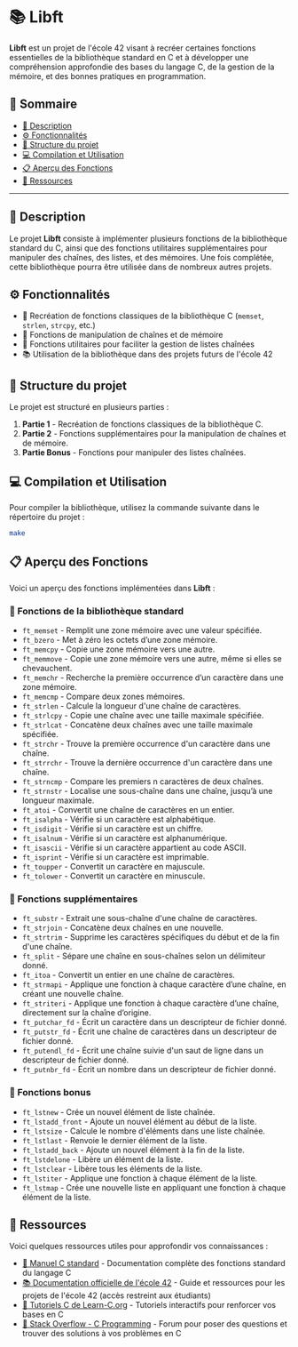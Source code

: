 # 📚 Libft

**Libft** est un projet de l'école 42 visant à recréer certaines fonctions essentielles de la bibliothèque standard en C et à développer une compréhension approfondie des bases du langage C, de la gestion de la mémoire, et des bonnes pratiques en programmation.

## 📑 Sommaire
- [📘 Description](#description)
- [⚙️ Fonctionnalités](#fonctionnalités)
- [📂 Structure du projet](#structure-du-projet)
- [💻 Compilation et Utilisation](#compilation-et-utilisation)
- [📋 Aperçu des Fonctions](#aperçu-des-fonctions)
- [🔗 Ressources](#ressources)

---

## 📘 Description

Le projet **Libft** consiste à implémenter plusieurs fonctions de la bibliothèque standard du C, ainsi que des fonctions utilitaires supplémentaires pour manipuler des chaînes, des listes, et des mémoires. Une fois complétée, cette bibliothèque pourra être utilisée dans de nombreux autres projets.

## ⚙️ Fonctionnalités

- 🔧 Recréation de fonctions classiques de la bibliothèque C (`memset`, `strlen`, `strcpy`, etc.)
- 🧵 Fonctions de manipulation de chaînes et de mémoire
- 📜 Fonctions utilitaires pour faciliter la gestion de listes chaînées
- 📚 Utilisation de la bibliothèque dans des projets futurs de l'école 42

## 📂 Structure du projet

Le projet est structuré en plusieurs parties :

1. **Partie 1** - Recréation de fonctions classiques de la bibliothèque C.
2. **Partie 2** - Fonctions supplémentaires pour la manipulation de chaînes et de mémoire.
3. **Partie Bonus** - Fonctions pour manipuler des listes chaînées.

## 💻 Compilation et Utilisation

Pour compiler la bibliothèque, utilisez la commande suivante dans le répertoire du projet :

```bash
make
```
## 📋 Aperçu des Fonctions

Voici un aperçu des fonctions implémentées dans **Libft** :

### 🔹 Fonctions de la bibliothèque standard

- `ft_memset` - Remplit une zone mémoire avec une valeur spécifiée.
- `ft_bzero` - Met à zéro les octets d’une zone mémoire.
- `ft_memcpy` - Copie une zone mémoire vers une autre.
- `ft_memmove` - Copie une zone mémoire vers une autre, même si elles se chevauchent.
- `ft_memchr` - Recherche la première occurrence d’un caractère dans une zone mémoire.
- `ft_memcmp` - Compare deux zones mémoires.
- `ft_strlen` - Calcule la longueur d'une chaîne de caractères.
- `ft_strlcpy` - Copie une chaîne avec une taille maximale spécifiée.
- `ft_strlcat` - Concatène deux chaînes avec une taille maximale spécifiée.
- `ft_strchr` - Trouve la première occurrence d'un caractère dans une chaîne.
- `ft_strrchr` - Trouve la dernière occurrence d'un caractère dans une chaîne.
- `ft_strncmp` - Compare les premiers n caractères de deux chaînes.
- `ft_strnstr` - Localise une sous-chaîne dans une chaîne, jusqu’à une longueur maximale.
- `ft_atoi` - Convertit une chaîne de caractères en un entier.
- `ft_isalpha` - Vérifie si un caractère est alphabétique.
- `ft_isdigit` - Vérifie si un caractère est un chiffre.
- `ft_isalnum` - Vérifie si un caractère est alphanumérique.
- `ft_isascii` - Vérifie si un caractère appartient au code ASCII.
- `ft_isprint` - Vérifie si un caractère est imprimable.
- `ft_toupper` - Convertit un caractère en majuscule.
- `ft_tolower` - Convertit un caractère en minuscule.

### 🔹 Fonctions supplémentaires

- `ft_substr` - Extrait une sous-chaîne d'une chaîne de caractères.
- `ft_strjoin` - Concatène deux chaînes en une nouvelle.
- `ft_strtrim` - Supprime les caractères spécifiques du début et de la fin d'une chaîne.
- `ft_split` - Sépare une chaîne en sous-chaînes selon un délimiteur donné.
- `ft_itoa` - Convertit un entier en une chaîne de caractères.
- `ft_strmapi` - Applique une fonction à chaque caractère d’une chaîne, en créant une nouvelle chaîne.
- `ft_striteri` - Applique une fonction à chaque caractère d’une chaîne, directement sur la chaîne d’origine.
- `ft_putchar_fd` - Écrit un caractère dans un descripteur de fichier donné.
- `ft_putstr_fd` - Écrit une chaîne de caractères dans un descripteur de fichier donné.
- `ft_putendl_fd` - Écrit une chaîne suivie d'un saut de ligne dans un descripteur de fichier donné.
- `ft_putnbr_fd` - Écrit un nombre dans un descripteur de fichier donné.

### 🔹 Fonctions bonus

- `ft_lstnew` - Crée un nouvel élément de liste chaînée.
- `ft_lstadd_front` - Ajoute un nouvel élément au début de la liste.
- `ft_lstsize` - Calcule le nombre d'éléments dans une liste chaînée.
- `ft_lstlast` - Renvoie le dernier élément de la liste.
- `ft_lstadd_back` - Ajoute un nouvel élément à la fin de la liste.
- `ft_lstdelone` - Libère un élément de la liste.
- `ft_lstclear` - Libère tous les éléments de la liste.
- `ft_lstiter` - Applique une fonction à chaque élément de la liste.
- `ft_lstmap` - Crée une nouvelle liste en appliquant une fonction à chaque élément de la liste.


## 🔗 Ressources

Voici quelques ressources utiles pour approfondir vos connaissances :

- [📘 Manuel C standard](https://man7.org/linux/man-pages/dir_section_3.html) - Documentation complète des fonctions standard du langage C
- [📚 Documentation officielle de l'école 42](https://projects.intra.42.fr) - Guide et ressources pour les projets de l'école 42 (accès restreint aux étudiants)
- [📖 Tutoriels C de Learn-C.org](https://www.learn-c.org/) - Tutoriels interactifs pour renforcer vos bases en C
- [📜 Stack Overflow - C Programming](https://stackoverflow.com/questions/tagged/c) - Forum pour poser des questions et trouver des solutions à vos problèmes en C

